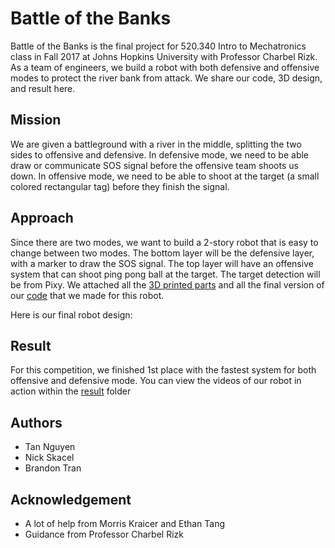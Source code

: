 # Battle of the Banks

Battle of the Banks is the final project for 520.340 Intro to Mechatronics class in Fall 2017 at Johns Hopkins University with Professor Charbel Rizk. As a team of engineers, we build a robot with both defensive and offensive modes to protect the river bank from attack. We share our code, 3D design, and result here. 

## Mission
We are given a battleground with a river in the middle, splitting the two sides to offensive and defensive. In defensive mode, we need to be able draw or communicate SOS signal before the offensive team shoots us down. In offensive mode, we need to be able to shoot at the target (a small colored rectangular tag) before they finish the signal.  

## Approach
Since there are two modes, we want to build a 2-story robot that is easy to change between two modes. The bottom layer will be the defensive layer, with a marker to draw the SOS signal. The top layer will have an offensive system that can shoot ping pong ball at the target. The target detection will be from Pixy. We attached all the [3D printed parts]() and all the final version of our [code]() that we made for this robot. 

Here is our final robot design:

## Result
For this competition, we finished 1st place with the fastest system for both offensive and defensive mode. You can view the videos of our robot in action within the [result]() folder

## Authors
* Tan Nguyen
* Nick Skacel
* Brandon Tran

## Acknowledgement
* A lot of help from Morris Kraicer and Ethan Tang
* Guidance from Professor Charbel Rizk